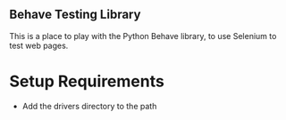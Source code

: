## Behave Testing Library

This is a place to play with the Python Behave library, to use Selenium to test web pages.

# Setup Requirements

- Add the drivers directory to the path
